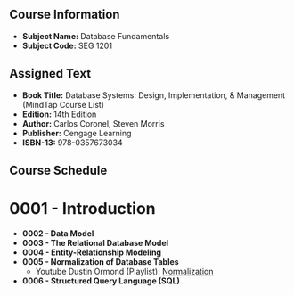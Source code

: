## Course Information
- **Subject Name:** Database Fundamentals
- **Subject Code:** SEG 1201



## Assigned Text
- **Book Title:** Database Systems: Design, Implementation, & Management (MindTap Course List)
- **Edition:** 14th Edition
- **Author:** Carlos Coronel, Steven Morris
- **Publisher:** Cengage Learning
- **ISBN-13:** 978-0357673034



## Course Schedule
# **0001 - Introduction**
- **0002 - Data Model**
- **0003 - The Relational Database Model**
- **0004 - Entity-Relationship Modeling**
- **0005 - Normalization of Database Tables**
  - Youtube Dustin Ormond (Playlist): [Normalization](https://www.youtube.com/playlist?list=PLyp-1WQY32mN6U6PUq9c977X9vyHxtohD)
- **0006 - Structured Query Language (SQL)**
